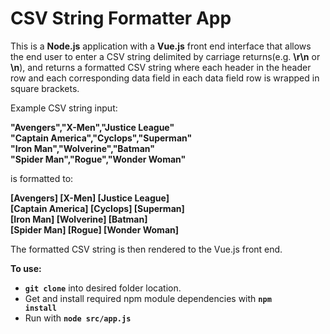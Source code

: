 <h1>CSV String Formatter App</h1>

This is a <b>Node.js</b> application with a <b>Vue.js</b> front end interface that allows the end user to enter a CSV string delimited by carriage returns(e.g. <b>\r\n</b> or <b>\n</b>), and returns a formatted CSV string where each header in the header row and each corresponding data field in each data field row is wrapped in square brackets.

Example CSV string input:

<b>"Avengers","X-Men","Justice League"<br>"Captain America","Cyclops","Superman"<br>"Iron Man","Wolverine","Batman"<br>"Spider Man","Rogue","Wonder Woman"</b>

is formatted to:

<b>[Avengers] [X-Men] [Justice League]</br>[Captain America] [Cyclops] [Superman]</br>[Iron Man] [Wolverine] [Batman]</br>[Spider Man] [Rogue] [Wonder Woman]</b>

The formatted CSV string is then rendered to the Vue.js front end.

<b>To use:</b><br>
- <code><b>git clone</b></code> into desired folder location.
- Get and install required npm module dependencies with <code><b>npm install</b></code><br>
- Run with <code><b>node src/app.js</b></code>
